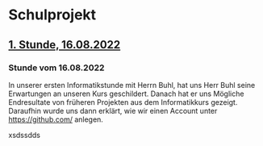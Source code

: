 # Schulprojekt

## [1. Stunde, 16.08.2022](#1)


### <a name="1"></a> Stunde vom 16.08.2022
In unserer ersten Informatikstunde mit Herrn Buhl, hat uns Herr Buhl seine Erwartungen an unseren Kurs geschildert. Danach hat er uns Mögliche Endresultate von früheren Projekten aus dem Informatikkurs gezeigt. Daraufhin wurde uns dann erklärt, wie wir einen Account unter https://github.com/ anlegen.

xsdssdds
